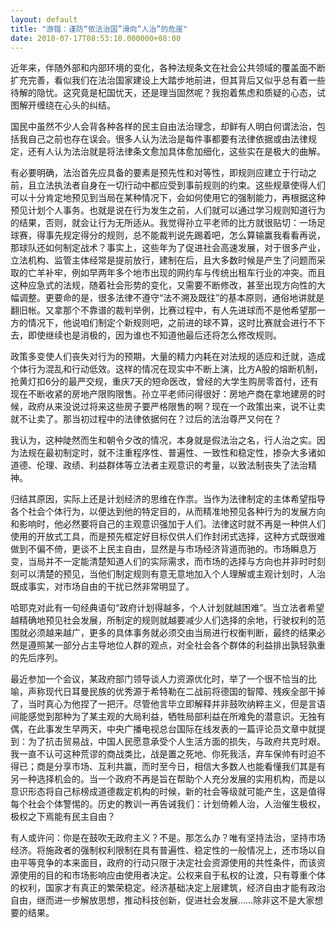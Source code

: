 ```yaml
---
layout: default
title: "游锴：谨防“依法治国”滑向“人治”的危崖"
date: 2018-07-17T08:53:10.000000+08:00
---
```


近年来，伴随外部和内部环境的变化，各种法规条文在社会公共领域的覆盖面不断扩充完善，看似我们在法治国家建设上大踏步地前进，但其背后又似乎总有着一些待解的隐忧。这究竟是杞国忧天，还是理当固然呢？我抱着焦虑和质疑的心态，试图解开缠绕在心头的纠结。

国民中虽然不少人会背各种各样的民主自由法治理念，却鲜有人明白何谓法治，包括我自己之前也存在误会。很多人认为法治是每件事都要有法律依据或由法律规定，还有人认为法治就是将法律条文愈加具体愈加细化，这些实在是极大的曲解。

有必要明确，法治首先应具备的要素是预先性和对等性，即规则应建立于行动之前，且立法执法者自身在一切行动中都应受到事前规则的约束。这些规章使得人们可以十分肯定地预见到当局在某种情况下，会如何使用它的强制能力，再根据这种预见计划个人事务。也就是说在行为发生之前，人们就可以通过学习规则知道行为的结果，否则，就会让行为无所适从。我觉得孙立平老师的比方就很贴切：一场足球赛，得事先规定得分的规则，总不能裁判说先踢着吧，怎么算输赢我看看再说，那球队还如何制定战术？事实上，这些年为了促进社会高速发展，对于很多产业，立法机构、监管主体经常是提前放行，建制在后，且大多数时候是产生了问题而采取的亡羊补牢，例如早两年多个地市出现的网约车与传统出租车行业的冲突。而且这种应急式的法规，随着社会形势的变化，又需要不断修改，甚至出现方向性的大幅调整。更要命的是，很多法律不遵守“法不溯及既往”的基本原则，通俗地讲就是翻旧帐。又拿那个不靠谱的裁判举例，比赛过程中，有人先进球而不是他希望那一方的情况下，他说咱们制定个新规则吧，之前进的球不算，这时比赛就会进行不下去，即使继续也是消极的，因为谁也不知道他最后还将怎么修改规则。

政策多变使人们丧失对行为的预期，大量的精力内耗在对法规的适应和迁就，造成个体行为混乱和行动低效。这样的情况在现实中不断上演，比方A股的熔断机制，抢黄灯扣6分的最严交规，重庆7天的短命医改，曾经的大学生购房零首付，还有现在不断收紧的房地产限购限售。孙立平老师问得很好：房地产商在拿地建房的时候，政府从来没说过将来这些房子要严格限售的啊？现在一个政策出来，说不让卖就不让卖了。那当初过程中的法律依据何在？过后的法治尊严又何在？

我认为，这种陡然而生和朝令夕改的情况，本身就是假法治之名，行人治之实。因为法规在最初制定时，就不注重程序性、普遍性、一致性和稳定性，掺杂大多诸如道德、伦理、政绩、利益群体等立法者主观意识的考量，以致法制丧失了法治精神。

归结其原因，实际上还是计划经济的思维在作祟。当作为法律制定的主体希望指导各个社会个体行为，以便达到他的特定目的，从而精准地预见各种行为的发展方向和影响时，他必然要将自己的主观意识强加于人们。法律这时就不再是一种供人们使用的开放式工具，而是预先框定好目标仅供人们作封闭式选择，这种方式既很难做到不偏不倚，更谈不上民主自由，显然是与市场经济背道而驰的。市场瞬息万变，当局并不一定能清楚知道人们的实际需求，而市场的选择与方向也并非时时刻刻可以清楚的预见，当他们制定规则有意无意地加入个人理解或主观计划时，人治既成事实，对市场自由的干扰已然非常明显了。

哈耶克对此有一句经典语句“政府计划得越多，个人计划就越困难”。当立法者希望越精确地预见社会发展，所制定的规则就越要减少人们选择的余地，行驶权利的范围就必须越来越广，更多的具体事务就必须交由当局进行权衡判断，最终的结果必然是遵照某一部分占主导地位人群的观点，对全社会各个群体的利益排出孰轻孰重的先后序列。

最近参加一个会议，某政府部门领导谈人力资源优化时，举了一个很不恰当的比喻，声称现代日耳曼民族的优秀源于希特勒在二战前将德国的智障、残疾全部干掉了，当时真心为他捏了一把汗。尽管他言毕立即解释并非鼓吹纳粹主义，但是言语间能感觉到那种为了某主观的大局利益，牺牲局部利益在所难免的潜意识。无独有偶，在此事发生早两天，中央广播电视总台国际在线发表的一篇评论员文章中就提到：为了抗击贸易战，中国人民愿意承受个人生活方面的损失，与政府共克时艰。我一直不认可这种荒谬的商战类比，战是置之死地、你死我活，弃车保帅有时迫不得已；商是分享市场、互利共赢，而时至今日，相信大多数人也能看懂我们其是有另一种选择机会的。当一个政府不再是旨在帮助个人充分发展的实用机构，而是以意识形态将自己标榜成道德裁定机构的时候，新的社会等级就可能产生，这是值得每个社会个体警惕的。历史的教训一再告诫我们：计划倚赖人治，人治催生极权，极权之下焉能有民主自由？

有人或许问：你是在鼓吹无政府主义？不是。那怎么办？唯有坚持法治，坚持市场经济。将施政者的强制权利限制在具有普遍性、稳定性的一般情况上，还市场以自由平等竞争的本来面目，政府的行动只限于决定社会资源使用的共性条件，而该资源使用的目的和市场影响应由使用者决定。公权来自于私权的让渡，只有尊重个体的权利，国家才有真正的繁荣稳定。经济基础决定上层建筑，经济自由才能有政治自由，继而进一步解放思想，推动科技创新，促进社会发展……除非这不是大家想要的结果。

